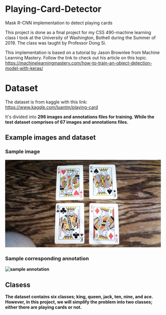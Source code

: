 # Playing-Card-Detector
Mask R-CNN implementation to detect playing cards

This project is done as a final project for my CSS 490-machine learning class I took at the University of Washington, Bothell during the Summer of 2019. The class was taught by Professor Dong Si.

This implementation is based on a tutorial by Jason Brownlee from Machine Learning Mastery.
Follow the link to check out his article on this topic.
https://machinelearningmastery.com/how-to-train-an-object-detection-model-with-keras/

# Dataset
The dataset is from kaggle with this link:
https://www.kaggle.com/luantm/playing-card

It's divided into <b>296<b> images and annotations files for <b>training<b>. While the <b>test<b> dataset comprises of <b>67<b> images and annotations files.
  
## Example images and dataset
### Sample image
![sample image](sample_image.jpg)

### Sample corresponding annotation
![sample annotation](sampe_annotations.jpg)

## Clasess
The dataset contains six classes; king, queen, jack, ten, nine, and ace.
However, in this project, we will simplify the problem into two classes; <b>either there are playing cards or not.<b>
